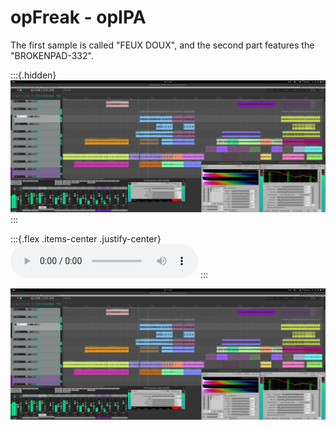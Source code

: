 # opFreak - opIPA

The first sample is called "FEUX DOUX", and the second part features the "BROKENPAD-332".

:::{.hidden}
![opIPA](media/opIPA.png)
:::

:::{.flex .items-center .justify-center}
<audio controls class="md:w-96">
  <source src="https://cdn.midirus.com/audio/2022-opFreak/opIPA.mp3" type="audio/mpeg">
Your browser does not support the audio element.
</audio>
:::

![opIPA](media/opIPA.png)
